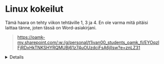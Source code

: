 # Linux kokeilut
Tämä haara on tehty viikon tehtäville 1, 3 ja 4.
En ole varma mitä pitäisi laittaa tänne, joten tässä on Word-asiakirjani.
> https://oamk-my.sharepoint.com/:w:/g/personal/t1ivan00_students_oamk_fi/EYOqzlFjRDxHkTNKSHYRQMUBj61z74uOUzdciFsA6jllsw?e=znLZ31
<details>
  Yhteensä 29 sivua.
</details>

